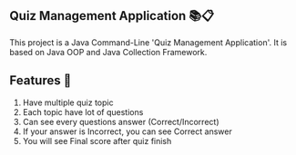 Quiz Management Application 📚📋
---------------------------------------------------------------------------------------------------------------------------------
This project is a Java Command-Line 'Quiz Management Application'. It is based on Java OOP and Java Collection Framework.

Features 📝
--------------------------------------------------------------------------------------------------------------------------------
1. Have multiple quiz topic
2. Each topic have lot of questions
3. Can see every questions answer (Correct/Incorrect)
4. If your answer is Incorrect, you can see Correct answer
5. You will see Final score after quiz finish
